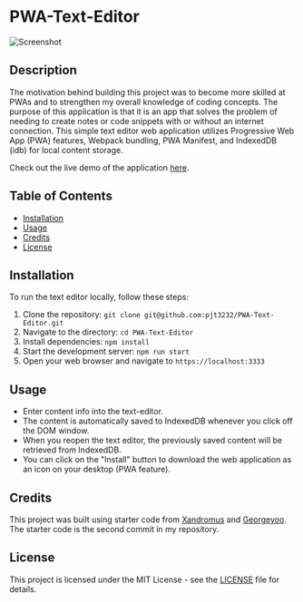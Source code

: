 # PWA-Text-Editor

![Screenshot](https://dochub.com/20peytra/7J4mQvgRv6o83g0Rj2pO5n/pwa-text-editor-screenshot-png?dt=uDZ_atmy7D6sSxEbPckZ)

## Description
The motivation behind building this project was to become more skilled at PWAs and to strengthen my overall knowledge of coding concepts. The purpose of this application is that it is an app that solves the problem of needing to create notes or code snippets with or without an internet connection. This simple text editor web application utilizes Progressive Web App (PWA) features, Webpack bundling, PWA Manifest, and IndexedDB (idb) for local content storage.

Check out the live demo of the application [here](https://jate-quill-892f91be6a60.herokuapp.com/).

## Table of Contents
- [Installation](#installaton)
- [Usage](#usage)
- [Credits](#credits)
- [License](#license)

## Installation
To run the text editor locally, follow these steps:
1. Clone the repository: `git clone git@github.com:pjt3232/PWA-Text-Editor.git`
2. Navigate to the directory: `cd PWA-Text-Editor`
3. Install dependencies: `npm install`
4. Start the development server: `npm run start`
5. Open your web browser and navigate to `https://localhost:3333`

## Usage
- Enter content info into the text-editor.
- The content is automatically saved to IndexedDB whenever you click off the DOM window.
- When you reopen the text editor, the previously saved content will be retrieved from IndexedDB.
- You can click on the "Install" button to download the web application as an icon on your desktop (PWA feature).

## Credits
This project was built using starter code from [Xandromus](https://github.com/coding-boot-camp/cautious-meme) and [Georgeyoo](https://github.com/coding-boot-camp/cautious-meme). The starter code is the second commit in my repository.

## License
This project is licensed under the MIT License - see the [LICENSE](LICENSE) file for details.
